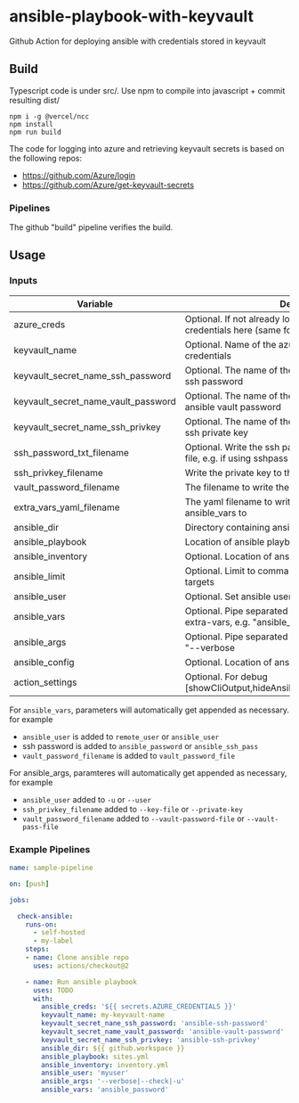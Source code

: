 # ansible-playbook-with-keyvault
Github Action for deploying ansible with credentials stored in keyvault

## Build

Typescript code is under src/.  Use npm to compile into javascript + commit resulting dist/

    npm i -g @vercel/ncc
    npm install
    npm run build

The code for logging into azure and retrieving keyvault secrets is based on the following repos:

- https://github.com/Azure/login
- https://github.com/Azure/get-keyvault-secrets

### Pipelines

The github "build" pipeline verifies the build.

## Usage

### Inputs

| Variable | Description |
|----------|-------------|
| azure_creds | Optional.  If not already logged into azure, specify credentials here (same format as azure login action) |
| keyvault_name | Optional.  Name of the azure key vault containing ansible credentials |
| keyvault_secret_name_ssh_password | Optional. The name of the key vault secret that holds the ssh password |
| keyvault_secret_name_vault_password | Optional.  The name of the key vault secret that holds the ansible vault password |
| keyvault_secret_name_ssh_privkey | Optional. The name of the key vault secret that holds the ssh private key |
| ssh_password_txt_filename | Optional.  Write the ssh password to this temporary text file, e.g. if using sshpass |
| ssh_privkey_filename | Write the private key to this filename |
| vault_password_filename | The filename to write the vault password to |
| extra_vars_yaml_filename | The yaml filename to write extra variables specified in ansible_vars to |
| ansible_dir | Directory containing ansible code |
| ansible_playbook | Location of ansible playbook, e.g. site.yml |
| ansible_inventory | Optional.  Location of ansible inventory |
| ansible_limit | Optional. Limit to comma separated set of hosts or targets |
| ansible_user | Optional.  Set ansible username |
| ansible_vars | Optional.  Pipe separated list of additional vars for --extra-vars, e.g. "ansible_user|ansible_password" |
| ansible_args | Optional.  Pipe separated list of command line args, e.g. "--verbose|--check|-u|-e abc=def"' |
| ansible_config | Optional.  Location of ansible configuration file |
| action_settings | Optional.  For debug [showCliOutput,hideAnsibleOutput,noCleanup,noAnsible] |

For `ansible_vars`, parameters will automatically get appended as necessary. for example
- `ansible_user` is added to `remote_user` or `ansible_user`
- ssh password is added to `ansible_password` or `ansible_ssh_pass`
- `vault_password_filename` is added to `vault_password_file`

For ansible_args, paramteres will automatically get appended as necessary, for example
- `ansible_user` added to `-u` or `--user`
- `ssh_privkey_filename` added to `--key-file` or `--private-key`
- `vault_password_filename` added to `--vault-password-file` or `--vault-pass-file`

### Example Pipelines

```yaml
name: sample-pipeline

on: [push]

jobs:

  check-ansible:
    runs-on: 
      - self-hosted
      - my-label
    steps:
    - name: Clone ansible repo
      uses: actions/checkout@2

    - name: Run ansible playbook
      uses: TODO
      with:
        ansible_creds: '${{ secrets.AZURE_CREDENTIALS }}'
        keyvault_name: my-keyvault-name
        keyvault_secret_nane_ssh_password: 'ansible-ssh-password'
        keyvault_secret_name_vault_password: 'ansible-vault-password'
        keyvault_secret_name_ssh_privkey: 'ansible-ssh-privkey'
        ansible_dir: ${{ github.workspace }}
        ansible_playbook: sites.yml
        ansible_inventory: inventory.yml
        ansible_user: 'myuser'
        ansible_args: '--verbose|--check|-u'
        ansible_vars: 'ansible_password'
```
